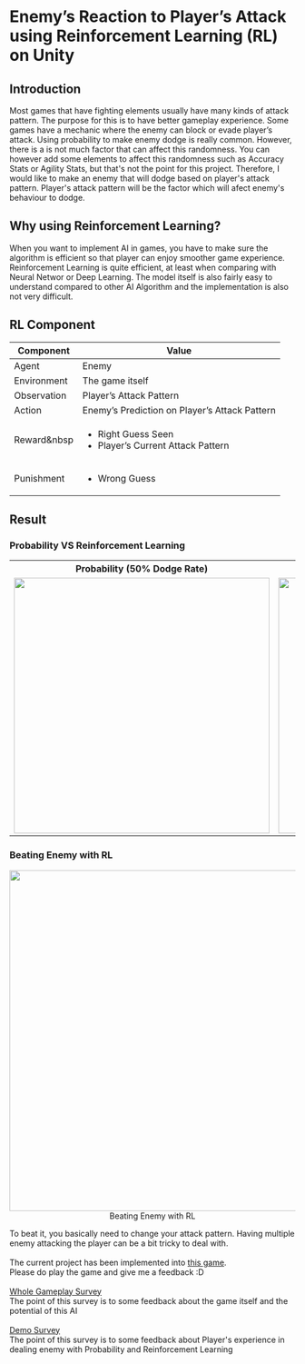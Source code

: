# Enemy’s Reaction to Player’s Attack using Reinforcement Learning (RL) on Unity

## Introduction
Most games that have fighting elements usually have many kinds of attack pattern. The purpose for this is to have better gameplay experience. Some games have a mechanic where the enemy can block or evade player’s attack.
Using probability to make enemy dodge is really common. However, there is a is not much factor that can affect this randomness. You can however add some elements to affect this randomness such as Accuracy Stats or Agility Stats, but that's not the point for this project. Therefore, I would like to make an enemy that will dodge based on player's attack pattern. Player's attack pattern will be the factor which will afect enemy's behaviour to dodge.

## Why using Reinforcement Learning?
When you want to implement AI in games, you have to make sure the algorithm is efficient so that player can enjoy smoother game experience. Reinforcement Learning is quite efficient, at least when comparing with Neural Networ or Deep Learning. The model itself is also fairly easy to understand compared to other AI Algorithm and the implementation is also not very difficult.

## RL Component
| Component | Value |
| ------------- | ------------- |
| Agent | Enemy |
| Environment | The game itself |
| Observation | Player’s Attack Pattern |
| Action | Enemy’s Prediction on Player’s Attack Pattern |
| Reward&nbsp | <ul><li>Right Guess Seen</li><li>Player’s Current Attack Pattern</li></ul> |
| Punishment | <ul><li>Wrong Guess</li></ul> |

## Result
### Probability VS Reinforcement Learning
<div align="center">
<table>
   <tr>
    <th>Probability (50% Dodge Rate)</th>
    <th>Reinforcement Learning</th>
  </tr>
  <tr>
    <td> <img src="https://user-images.githubusercontent.com/55189926/183035363-bce456f8-fb01-4121-9ea2-7be428e3334e.gif" width="450"/> </td>
    <td> <img src="https://user-images.githubusercontent.com/55189926/183035363-bce456f8-fb01-4121-9ea2-7be428e3334e.gif" width="450"/></td>
  </tr>
</table>
</div>

### Beating Enemy with RL
<p align="center">
  <img src="https://user-images.githubusercontent.com/55189926/183040957-6b352cac-7009-460d-90d1-0f3e330c6f3f.gif" width="600"/>
  <br>Beating Enemy with RL
</p>

To beat it, you basically need to change your attack pattern. Having multiple enemy attacking the player can be a bit tricky to deal with. \
\
The current project has been implemented into [this game](https://ddxc.itch.io/cast-adrift). \
Please do play the game and give me a feedback :D\
\
[Whole Gameplay Survey](https://docs.google.com/forms/d/e/1FAIpQLSdPrMlgVyMLtYsSZxoEeweOj6HHWeITi5zHHFQzjYldSUzDiQ/viewform?usp=sf_link) \
The point of this survey is to some feedback about the game itself and the potential of this AI \
\
[Demo Survey](https://docs.google.com/forms/d/e/1FAIpQLSc3aiyv5_a9jXxK8tPbOusDVrYd_GJ9tMSrb-ueMoAthF1zlA/viewform?usp=sf_link) \
The point of this survey is to some feedback about Player's experience in dealing enemy with Probability and Reinforcement Learning
